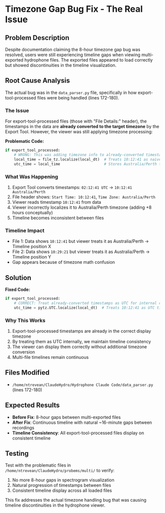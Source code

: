 # Timezone Gap Bug Fix - The Real Issue

## Problem Description
Despite documentation claiming the 8-hour timezone gap bug was resolved, users were still experiencing timeline gaps when viewing multi-exported hydrophone files. The exported files appeared to load correctly but showed discontinuities in the timeline visualization.

## Root Cause Analysis
The actual bug was in the `data_parser.py` file, specifically in how export-tool-processed files were being handled (lines 172-180).

### The Issue
For export-tool-processed files (those with "File Details:" header), the timestamps in the data are **already converted to the target timezone** by the Export Tool. However, the viewer was still applying timezone processing:

**Problematic Code:**
```python
if export_tool_processed:
    # WRONG: This was adding timezone info to already-converted timestamps
    local_time = file_tz.localize(local_dt)  # Treats 10:12:41 as naive Australia/Perth time
    utc_time = local_time                    # Stores Australia/Perth time as "UTC"
```

### What Was Happening
1. Export Tool converts timestamps: `02:12:41 UTC` → `10:12:41 Australia/Perth`
2. File header shows: `Start Time: 10:12:41`, `Time Zone: Australia/Perth`
3. Viewer reads timestamp `10:12:41` from data
4. Viewer incorrectly localizes it to Australia/Perth timezone (adding +8 hours conceptually)
5. Timeline becomes inconsistent between files

### Timeline Impact
- File 1: Data shows `10:12:41` but viewer treats it as Australia/Perth → Timeline position X
- File 2: Data shows `10:29:21` but viewer treats it as Australia/Perth → Timeline position Y
- Gap appears because of timezone math confusion

## Solution
**Fixed Code:**
```python
if export_tool_processed:
    # CORRECT: Treat already-converted timestamps as UTC for internal consistency
    utc_time = pytz.UTC.localize(local_dt)  # Treats 10:12:41 as UTC time
```

### Why This Works
1. Export-tool-processed timestamps are already in the correct display timezone
2. By treating them as UTC internally, we maintain timeline consistency
3. The viewer can display them correctly without additional timezone conversion
4. Multi-file timelines remain continuous

## Files Modified
- `/home/ntrevean/ClaudeHydro/Hydrophone Claude Code/data_parser.py` (lines 172-180)

## Expected Results
- **Before Fix**: 8-hour gaps between multi-exported files
- **After Fix**: Continuous timeline with natural ~16-minute gaps between recordings
- **Timeline Consistency**: All export-tool-processed files display on consistent timeline

## Testing
Test with the problematic files in `/home/ntrevean/ClaudeHydro/probems/multi/` to verify:
1. No more 8-hour gaps in spectrogram visualization
2. Natural progression of timestamps between files
3. Consistent timeline display across all loaded files

This fix addresses the actual timezone handling bug that was causing timeline discontinuities in the hydrophone viewer.